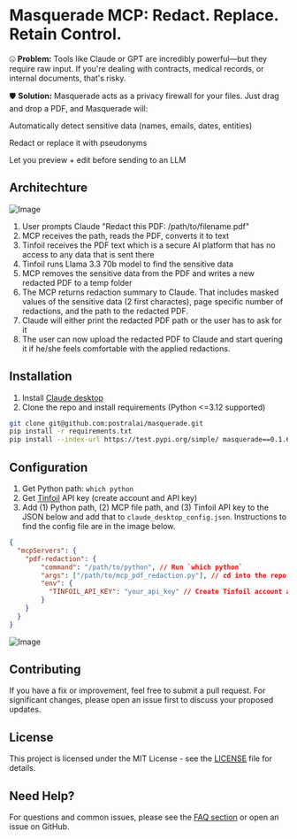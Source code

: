 # Masquerade MCP: Redact. Replace. Retain Control.

🤐 **Problem:** Tools like Claude or GPT are incredibly powerful—but they require raw input. If you're dealing with contracts, medical records, or internal documents, that's risky.

🛡️ **Solution:** Masquerade acts as a privacy firewall for your files. Just drag and drop a PDF, and Masquerade will:

Automatically detect sensitive data (names, emails, dates, entities)

Redact or replace it with pseudonyms

Let you preview + edit before sending to an LLM

## Architechture

![Image](https://github.com/user-attachments/assets/96002c8b-5839-4499-814e-e603d95e7c82)

1. User prompts Claude "Redact this PDF: /path/to/filename.pdf"
1. MCP receives the path, reads the PDF, converts it to text
1. Tinfoil receives the PDF text which is a secure AI platform that has no access to any data that is sent there
1. Tinfoil runs Llama 3.3 70b model to find the sensitive data
1. MCP removes the sensitive data from the PDF and writes a new redacted PDF to a temp folder
1. The MCP returns redaction summary to Claude. That includes masked values of the sensitive data (2 first charactes), page specific number of redactions, and the path to the redacted PDF.
1. Claude will either print the redacted PDF path or the user has to ask for it
1. The user can now upload the redacted PDF to Claude and start quering it if he/she feels comfortable with the applied redactions.

## Installation

1. Install [Claude desktop](https://claude.ai/download)
1. Clone the repo and install requirements (Python <=3.12 supported)

```bash
git clone git@github.com:postralai/masquerade.git
pip install -r requirements.txt
pip install --index-url https://test.pypi.org/simple/ masquerade==0.1.6
```

## Configuration

1. Get Python path: `which python`
1. Get [Tinfoil](https://tinfoil.sh) API key (create account and API key)
1. Add (1) Python path, (2) MCP file path, and (3) Tinfoil API key to the JSON below and add that to `claude_desktop_config.json`. Instructions to find the config file are in the image below.

```json
{
  "mcpServers": {
    "pdf-redaction": {
        "command": "/path/to/python", // Run `which python`
        "args": ["/path/to/mcp_pdf_redaction.py"], // cd into the repo, run `pwd`
        "env": {
          "TINFOIL_API_KEY": "your_api_key" // Create Tinfoil account and paste API key
        }
    }
  }
}
```

![Image](https://github.com/user-attachments/assets/cfa56a1a-bec0-40e5-95d9-f4f36c43b95a)

## Contributing

If you have a fix or improvement, feel free to submit a pull request. For significant changes, please open an issue first to discuss your proposed updates.

## License

This project is licensed under the MIT License - see the [LICENSE](LICENSE) file for details.

## Need Help?

For questions and common issues, please see the [FAQ section](faq.md) or open an issue on GitHub.
